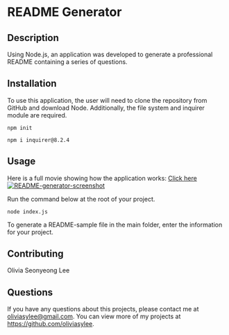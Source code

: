 # README Generator
## Description
Using Node.js, an application was developed to generate a professional README containing a series of questions.

## Installation
To use this application, the user will need to clone the repository from GitHub and download Node. Additionally, the file system and inquirer module are required.

`npm init`

`npm i inquirer@8.2.4`
## Usage
Here is a full movie showing how the application works: [Click here](https://drive.google.com/file/d/15lKOLtgPzJTrjJgrrsRjk0thSZhO1eGP/view) <br>
[![README-generator-screenshot](Assets/README-generator-demo.gif)](https://github.com/oliviasylee/readme-generator)

Run the command below at the root of your project.

`node index.js`

To generate a README-sample file in the main folder, enter the information for your project.
## Contributing
Olivia Seonyeong Lee

## Questions
If you have any questions about this projects, please contact me at oliviasylee@gmail.com. You can view more of my projects at https://github.com/oliviasylee.